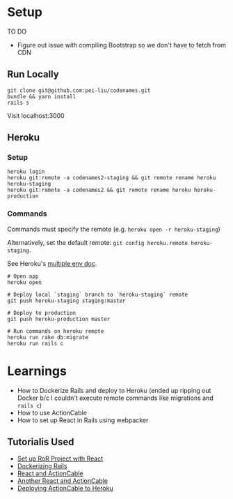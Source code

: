 # Setup
TO DO
- Figure out issue with compiling Bootstrap so we don't have to fetch from CDN
## Run Locally
```
git clone git@github.com:pei-liu/codenames.git
bundle && yarn install
rails s
```
Visit localhost:3000
## Heroku
### Setup
```
heroku login
heroku git:remote -a codenames2-staging && git remote rename heroku heroku-staging
heroku git:remote -a codenames2 && git remote rename heroku heroku-production
```

### Commands
Commands must specify the remote (e.g. `heroku open -r heroku-staging`)

Alternatively, set the default remote: `git config heroku.remote heroku-staging`.

See Heroku's [multiple env doc](https://devcenter.heroku.com/articles/multiple-environments).
```
# Open app
heroku open

# Deploy local `staging` branch to `heroku-staging` remote
git push heroku-staging staging:master

# Deploy to production
git push heroku-production master

# Run commands on heroku remote
heroku run rake db:migrate
heroku run rails c
```

# Learnings
* How to Dockerize Rails and deploy to Heroku (ended up ripping out Docker b/c I couldn't execute remote commands like migrations and `rails c`)
* How to use ActionCable
* How to set up React in Rails using webpacker

## Tutorialis Used
* [Set up RoR Project with React](https://www.digitalocean.com/community/tutorials/how-to-set-up-a-ruby-on-rails-project-with-a-react-frontend)
* [Dockerizing Rails](https://iridakos.com/programming/2019/04/07/dockerizing-a-rails-application)
* [React and ActionCable](https://dev.to/christiankastner/react-and-actioncable-1gbh)
* [Another React and ActionCable](https://medium.com/javascript-in-plain-english/integrating-actioncable-with-react-9f946b61556e)
* [Deploying ActionCable to Heroku](https://willschenk.com/articles/2016/deploying-actioncable-on-heroku/)
